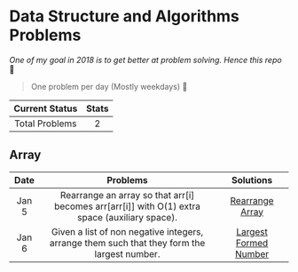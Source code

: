 # Data Structure and Algorithms Problems

*One of my goal in 2018 is to get better at problem solving. Hence this repo* 🤨

> One problem per day (Mostly weekdays) 🤪

| Current Status|     Stats     |
| :------------: | :----------: |
| Total Problems | 2 |


## Array

| Date | Problems |     Solutions     |
| :------------: | :------------: | :----------: |
|Jan 5 | Rearrange an array so that arr[i] becomes arr[arr[i]] with O(1) extra space (auxiliary space).| [Rearrange Array](Array/1.rearrange_array.js)|
|Jan 6 | Given a list of non negative integers, arrange them such that they form the largest number.| [Largest Formed Number](Array/2.largest_number.js)|
